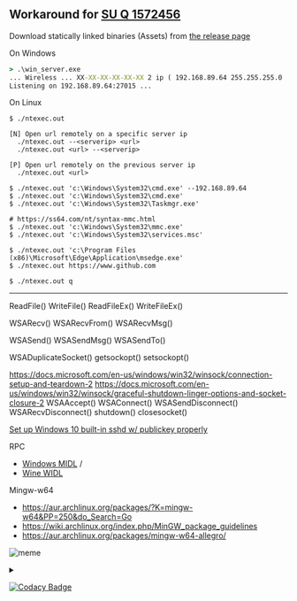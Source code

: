 ## Workaround for [SU Q 1572456](https://superuser.com/q/1572456/)

Download statically linked binaries (Assets) from [the release page](https://github.com/Un1Gfn-nt/ntexec/releases)

On Windows

```bat
> .\win_server.exe
... Wireless ... XX-XX-XX-XX-XX-XX 2 ip ( 192.168.89.64 255.255.255.0 ... ) gw [ 192.168.1.1 ... ] dhcpfrom { 192.168.1.1 255.255.255.255 ... } ... ...
Listening on 192.168.89.64:27015 ...
```

On Linux

```plain
$ ./ntexec.out

[N] Open url remotely on a specific server ip
  ./ntexec.out --<serverip> <url>
  ./ntexec.out <url> --<serverip>

[P] Open url remotely on the previous server ip
  ./ntexec.out <url>

$ ./ntexec.out 'c:\Windows\System32\cmd.exe' --192.168.89.64
$ ./ntexec.out 'c:\Windows\System32\cmd.exe'
$ ./ntexec.out 'c:\Windows\System32\Taskmgr.exe'

# https://ss64.com/nt/syntax-mmc.html
$ ./ntexec.out 'c:\Windows\System32\mmc.exe'
$ ./ntexec.out 'c:\Windows\System32\services.msc'

$ ./ntexec.out 'c:\Program Files (x86)\Microsoft\Edge\Application\msedge.exe'
$ ./ntexec.out https://www.github.com

$ ./ntexec.out q
```

---

ReadFile() WriteFile() ReadFileEx() WriteFileEx()

WSARecv() WSARecvFrom() WSARecvMsg()

WSASend() WSASendMsg() WSASendTo()

WSADuplicateSocket() getsockopt() setsockopt()

https://docs.microsoft.com/en-us/windows/win32/winsock/connection-setup-and-teardown-2
https://docs.microsoft.com/en-us/windows/win32/winsock/graceful-shutdown-linger-options-and-socket-closure-2
WSAAccept() WSAConnect() WSASendDisconnect() WSARecvDisconnect() shutdown() closesocket()

[Set up Windows 10 built-in sshd w/ publickey properly](https://stackoverflow.com/a/50502015/8243991)

<!-- https://github.com/remarkjs/remark-lint/tree/main/packages/remark-lint-list-item-indent -->

RPC
*   [Windows MIDL](https://docs.microsoft.com/en-us/windows/win32/midl/midl-start-page) /
*   [Wine WIDL](https://sourceforge.net/p/mingw-w64/wiki2/Wine%20integration/)

Mingw-w64
*   https://aur.archlinux.org/packages/?K=mingw-w64&PP=250&do_Search=Go
*   https://wiki.archlinux.org/index.php/MinGW_package_guidelines
*   https://aur.archlinux.org/packages/mingw-w64-allegro/

![meme](https://i.imgflip.com/4ut4nl.jpg) <!-- https://imgflip.com/i/4ut4nl -->

<details><summary><!-- <em>h</em> --></summary>

---

"gru's plan"

Start server  on   Windows

Send url to Windows from Linux

Chrome opens url on Windows

̶W̶i̶n̶d̶o̶w̶s̶ ̶O̶O̶M̶e̶d̶ ̶ ̶ ̶b̶y̶ ̶ ̶C̶h̶r̶o̶m̶e̶

https://lingojam.com/FancyTextGenerator

https://imgflip.com/memegenerator

---

</details>

[![Codacy Badge](https://app.codacy.com/project/badge/Grade/e5f5064e6dab41d98dc731adf8a09274)](https://www.codacy.com/gh/Un1Gfn-nt/ntexec/dashboard?utm_source=github.com&amp;utm_medium=referral&amp;utm_content=Un1Gfn-nt/ntexec&amp;utm_campaign=Badge_Grade)
